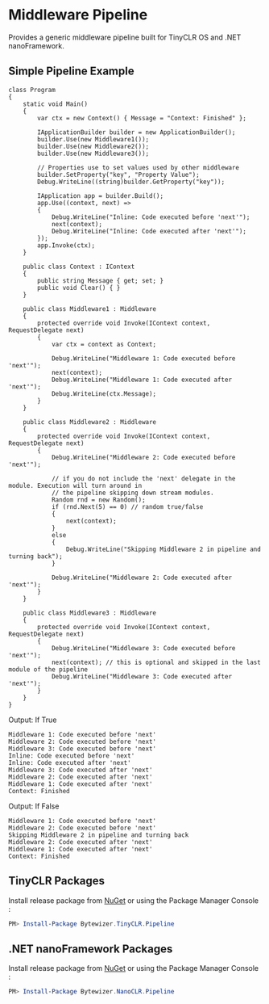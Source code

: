 # Middleware Pipeline

Provides a generic middleware pipeline built for TinyCLR OS and .NET nanoFramework.

## Simple Pipeline Example

```CSharp
class Program
{
    static void Main()
    {
        var ctx = new Context() { Message = "Context: Finished" };

        IApplicationBuilder builder = new ApplicationBuilder();
        builder.Use(new Middleware1());
        builder.Use(new Middleware2());
        builder.Use(new Middleware3());

        // Properties use to set values used by other middleware
        builder.SetProperty("key", "Property Value");  
        Debug.WriteLine((string)builder.GetProperty("key"));

        IApplication app = builder.Build();
        app.Use((context, next) =>
        {
            Debug.WriteLine("Inline: Code executed before 'next'");
            next(context);
            Debug.WriteLine("Inline: Code executed after 'next'");
        });
        app.Invoke(ctx);
    }

    public class Context : IContext
    {
        public string Message { get; set; }
        public void Clear() { }
    }

    public class Middleware1 : Middleware
    {
        protected override void Invoke(IContext context, RequestDelegate next)
        {
            var ctx = context as Context;

            Debug.WriteLine("Middleware 1: Code executed before 'next'");
            next(context);
            Debug.WriteLine("Middleware 1: Code executed after 'next'");
            Debug.WriteLine(ctx.Message);
        }
    }

    public class Middleware2 : Middleware
    {
        protected override void Invoke(IContext context, RequestDelegate next)
        {
            Debug.WriteLine("Middleware 2: Code executed before 'next'");

            // if you do not include the 'next' delegate in the module. Execution will turn around in
            // the pipeline skipping down stream modules.  
            Random rnd = new Random();
            if (rnd.Next(5) == 0) // random true/false
            {
                next(context);
            }
            else
            {
                Debug.WriteLine("Skipping Middleware 2 in pipeline and turning back");
            }

            Debug.WriteLine("Middleware 2: Code executed after 'next'");
        }
    }

    public class Middleware3 : Middleware
    {
        protected override void Invoke(IContext context, RequestDelegate next)
        {
            Debug.WriteLine("Middleware 3: Code executed before 'next'");
            next(context); // this is optional and skipped in the last module of the pipeline
            Debug.WriteLine("Middleware 3: Code executed after 'next'");
        }
    }
}
```

Output: If True

```console
Middleware 1: Code executed before 'next'
Middleware 2: Code executed before 'next'
Middleware 3: Code executed before 'next'
Inline: Code executed before 'next'
Inline: Code executed after 'next'
Middleware 3: Code executed after 'next'
Middleware 2: Code executed after 'next'
Middleware 1: Code executed after 'next'
Context: Finished
```

Output: If False

```console
Middleware 1: Code executed before 'next'
Middleware 2: Code executed before 'next'
Skipping Middleware 2 in pipeline and turning back
Middleware 2: Code executed after 'next'
Middleware 1: Code executed after 'next'
Context: Finished
```

## TinyCLR Packages
Install release package from [NuGet](https://www.nuget.org/packages?q=bytewizer.tinyclr) or using the Package Manager Console :
```powershell
PM> Install-Package Bytewizer.TinyCLR.Pipeline
```

## .NET nanoFramework Packages
Install release package from [NuGet](https://www.nuget.org/packages?q=bytewizer.nanoclr) or using the Package Manager Console :
```powershell
PM> Install-Package Bytewizer.NanoCLR.Pipeline
```